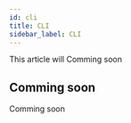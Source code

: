 ```yaml
---
id: cli
title: CLI
sidebar_label: CLI
---
```


This article will Comming soon

## Comming soon

Comming soon